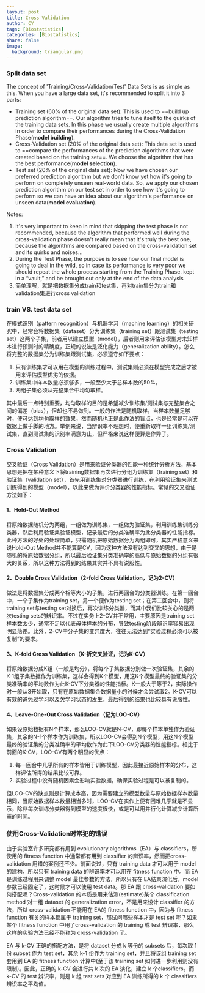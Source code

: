 ```yaml
---
layout: post
title: Cross Validation
author: CY
tags: [Biostatistics]
categories: [Biostatistics]
share: false
image:
  background: triangular.png 
---
```




### Split data set

The concept of 'Training/Cross-Validation/Test' Data Sets is as simple as this. When you have a large data set, it's recommended to split it into 3 parts:        

- Training set (60% of the original data set): This is used to ==build up prediction algorithm==. Our algorithm tries to tune itself to the quirks of the training data sets. In this phase we usually create multiple algorithms in order to compare their performances during the Cross-Validation Phase(**model building**).
- Cross-Validation set (20% of the original data set): This data set is used to ==compare the performances of the prediction algorithms that were created based on the training set==. We choose the algorithm that has the best performance(**model selection**).
- Test set (20% of the original data set): Now we have chosen our preferred prediction algorithm but we don't know yet how it's going to perform on completely unseen real-world data. So, we apply our chosen prediction algorithm on our test set in order to see how it's going to perform so we can have an idea about our algorithm's performance on unseen data(**model evaluation**).

Notes:       

1. It's very important to keep in mind that skipping the test phase is not recommended, because the algorithm that performed well during the cross-validation phase doesn't really mean that it's truly the best one, because the algorithms are compared based on the cross-validation set and its quirks and noises...              
2. During the Test Phase, the purpose is to see how our final model is going to deal in the wild, so in case its performance is very poor we should repeat the whole process starting from the Training Phase. kept in a “vault,” and be brought out only at the end of the data analysis              
3. 简单理解，就是把数据集分成train和test集，再对train集分为train和validation集进行cross validation                




### train VS. test data set

在模式识别（pattern recognition）与机器学习（machine learning）的相关研究中，经常会将数据集（dataset）分为训练集（training set）跟测试集（testing set）这两个子集，前者用以建立模型（model），后者则用来评估该模型对未知样本进行预测时的精确度，正规的说法是泛化能力（generalization ability）。怎么将完整的数据集分为训练集跟测试集，必须遵守如下要点：    

1. 只有训练集才可以用在模型的训练过程中，测试集则必须在模型完成之后才被用来评估模型优劣的依据。   
2. 训练集中样本数量必须够多，一般至少大于总样本数的50%。   
3. 两组子集必须从完整集合中均匀取样。                                

其中最后一点特别重要，均匀取样的目的是希望减少训练集/测试集与完整集合之间的偏差（bias），但却也不易做到。一般的作法是随机取样，当样本数量足够时，便可达到均匀取样的效果，然而随机也正是此作法的盲点，也是经常是可以在数据上做手脚的地方。举例来说，当辨识率不理想时，便重新取样一组训练集/测试集，直到测试集的识别率满意为止，但严格来说这样便算是作弊了。 



### Cross Validation

交叉验证（Cross Validation）是用来验证分类器的性能一种统计分析方法，基本思想是把在某种意义下将training数据集再次进行分组为训练集（training set）和验证集（validation set），首先用训练集对分类器进行训练，在利用验证集来测试训练得到的模型（model），以此来做为评价分类器的性能指标。常见的交叉验证方法如下：

#### 1、Hold-Out Method

将原始数据随机分为两组，一组做为训练集，一组做为验证集，利用训练集训练分类器，然后利用验证集验证模型，记录最后的分类准确率为此分类器的性能指标。此种方法的好处的处理简单，只需随机把原始数据分为两组即可，其实严格意义来说Hold-Out Method并不能算是CV，因为这种方法没有达到交叉的思想，由于是随机的将原始数据分组，所以最后验证集分类准确率的高低与原始数据的分组有很大的关系，所以这种方法得到的结果其实并不具有说服性。

#### 2、Double Cross Validation（2-fold Cross Validation，记为2-CV）

做法是将数据集分成两个相等大小的子集，进行两回合的分类器训练。在第一回合中，一个子集作为training set，另一个便作为testing set；在第二回合中，则将training set与testing set对换后，再次训练分类器，而其中我们比较关心的是两次testing sets的辨识率。不过在实务上2-CV并不常用，主要原因是training set样本数太少，通常不足以代表母体样本的分布，导致testing阶段辨识率容易出现明显落差。此外，2-CV中分子集的变异度大，往往无法达到“实验过程必须可以被复制”的要求。

#### 3、K-fold Cross Validation（K-折交叉验证，记为K-CV）

将原始数据分成K组（一般是均分），将每个子集数据分别做一次验证集，其余的K-1组子集数据作为训练集，这样会得到K个模型，用这K个模型最终的验证集的分类准确率的平均数作为此K-CV下分类器的性能指标。K一般大于等于2，实际操作时一般从3开始取，只有在原始数据集合数据量小的时候才会尝试取2。K-CV可以有效的避免过学习以及欠学习状态的发生，最后得到的结果也比较具有说服性。

#### 4、Leave-One-Out Cross Validation（记为LOO-CV）

如果设原始数据有N个样本，那么LOO-CV就是N-CV，即每个样本单独作为验证集，其余的N-1个样本作为训练集，所以LOO-CV会得到N个模型，用这N个模型最终的验证集的分类准确率的平均数作为此下LOO-CV分类器的性能指标。相比于前面的K-CV，LOO-CV有两个明显的优点：

1. 每一回合中几乎所有的样本皆用于训练模型，因此最接近原始样本的分布，这样评估所得的结果比较可靠。         
2. 实验过程中没有随机因素会影响实验数据，确保实验过程是可以被复制的。               

但LOO-CV的缺点则是计算成本高，因为需要建立的模型数量与原始数据样本数量相同，当原始数据样本数量相当多时，LOO-CV在实作上便有困难几乎就是不显示，除非每次训练分类器得到模型的速度很快，或是可以用并行化计算减少计算所需的时间。



### **使用Cross-Validation时常犯的错误**

由于实验室许多研究都有用到 evolutionary algorithms（EA）与 classifiers，所使用的 fitness function 中通常都有用到 classifier 的辨识率，然而把cross-validation 用错的案例还不少。前面说过，只有 training data 才可以用于 model 的建构，所以只有 training data 的辨识率才可以用在 fitness function 中。而 EA 是训练过程用来调整 model 最佳参数的方法，所以只有在 EA结束演化后，model 参数已经固定了，这时候才可以使用 test data。那 EA 跟 cross-validation 要如何搭配呢？Cross-validation 的本质是用来估测(estimate)某个 classification method 对一组 dataset 的 generalization error，不是用来设计 classifier 的方法，所以 cross-validation 不能用在 EA的 fitness function 中，因为与 fitness function 有关的样本都属于 training set，那试问哪些样本才是 test set 呢？如果某个 fitness function 中用了cross-validation 的 training 或 test 辨识率，那么这样的实验方法已经不能称为 cross-validation 了。 

EA 与 k-CV 正确的搭配方法，是将 dataset 分成 k 等份的 subsets 后，每次取 1份 subset 作为 test set，其余 k-1 份作为 training set，并且将该组 training set 套用到 EA 的 fitness function 计算中(至于该 training set 如何进一步利用则没有限制)。因此，正确的 k-CV 会进行共 k 次的 EA 演化，建立 k 个classifiers。而 k-CV 的 test 辨识率，则是 k 组 test sets 对应到 EA 训练所得的 k 个 classifiers 辨识率之平均值。